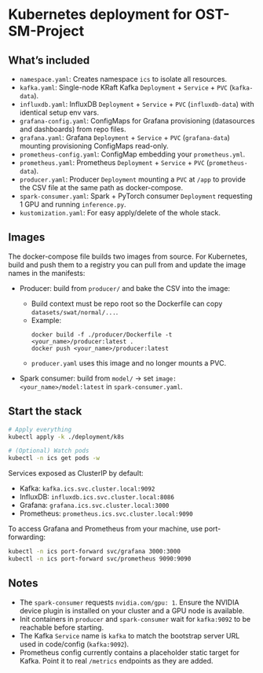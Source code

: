 # Kubernetes deployment for OST-SM-Project

## What’s included

- `namespace.yaml`: Creates namespace `ics` to isolate all resources.
- `kafka.yaml`: Single-node KRaft Kafka `Deployment` + `Service` + `PVC` (`kafka-data`).
- `influxdb.yaml`: InfluxDB `Deployment` + `Service` + `PVC` (`influxdb-data`) with identical setup env vars.
- `grafana-config.yaml`: ConfigMaps for Grafana provisioning (datasources and dashboards) from repo files.
- `grafana.yaml`: Grafana `Deployment` + `Service` + `PVC` (`grafana-data`) mounting provisioning ConfigMaps read-only.
- `prometheus-config.yaml`: ConfigMap embedding your `prometheus.yml`.
- `prometheus.yaml`: Prometheus `Deployment` + `Service` + `PVC` (`prometheus-data`).
- `producer.yaml`: Producer `Deployment` mounting a `PVC` at `/app` to provide the CSV file at the same path as docker-compose.
- `spark-consumer.yaml`: Spark + PyTorch consumer `Deployment` requesting 1 GPU and running `inference.py`.
- `kustomization.yaml`: For easy apply/delete of the whole stack.

## Images

The docker-compose file builds two images from source. For Kubernetes, build and push them to a registry you can pull from and update the image names in the manifests:

- Producer: build from `producer/` and bake the CSV into the image:
  - Build context must be repo root so the Dockerfile can copy `datasets/swat/normal/...`.
  - Example:
    ```
    docker build -f ./producer/Dockerfile -t <your_name>/producer:latest .
    docker push <your_name>/producer:latest
    ```
  - `producer.yaml` uses this image and no longer mounts a PVC.

- Spark consumer: build from `model/` → set `image: <your_name>/model:latest` in `spark-consumer.yaml`.

## Start the stack

```bash
# Apply everything
kubectl apply -k ./deployment/k8s

# (Optional) Watch pods
kubectl -n ics get pods -w
```

Services exposed as ClusterIP by default:
- Kafka: `kafka.ics.svc.cluster.local:9092`
- InfluxDB: `influxdb.ics.svc.cluster.local:8086`
- Grafana: `grafana.ics.svc.cluster.local:3000`
- Prometheus: `prometheus.ics.svc.cluster.local:9090`

To access Grafana and Prometheus from your machine, use port-forwarding:

```bash
kubectl -n ics port-forward svc/grafana 3000:3000
kubectl -n ics port-forward svc/prometheus 9090:9090
```

## Notes

- The `spark-consumer` requests `nvidia.com/gpu: 1`. Ensure the NVIDIA device plugin is installed on your cluster and a GPU node is available.
- Init containers in `producer` and `spark-consumer` wait for `kafka:9092` to be reachable before starting.
- The Kafka `Service` name is `kafka` to match the bootstrap server URL used in code/config (`kafka:9092`).
- Prometheus config currently contains a placeholder static target for Kafka. Point it to real `/metrics` endpoints as they are added.
